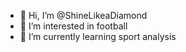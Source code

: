 - 👋 Hi, I’m @ShineLikeaDiamond
- 👀 I’m interested in football
- 🌱 I’m currently learning sport analysis


<!---
ShineLikeaDiamond/ShineLikeaDiamond is a ✨ special ✨ repository because its `README.md` (this file) appears on your GitHub profile.
You can click the Preview link to take a look at your changes.
--->
